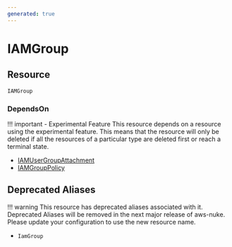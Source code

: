 ```yaml
---
generated: true
---
```


# IAMGroup


## Resource

```text
IAMGroup
```



### DependsOn

!!! important - Experimental Feature
    This resource depends on a resource using the experimental feature. This means that the resource will
    only be deleted if all the resources of a particular type are deleted first or reach a terminal state.

- [IAMUserGroupAttachment](./iam-user-group-attachment.md)
- [IAMGroupPolicy](./iam-group-policy.md)

## Deprecated Aliases

!!! warning
    This resource has deprecated aliases associated with it. Deprecated Aliases will be removed in the next major
    release of aws-nuke. Please update your configuration to use the new resource name.

- `IamGroup`